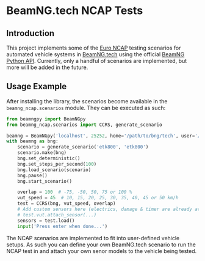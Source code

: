 # BeamNG.tech NCAP Tests

## Introduction

This project implements some of the [Euro NCAP][1] testing scenarios for
automated vehicle systems in [BeamNG.tech][2] using the official
[BeamNG Python API][3]. Currently, only a handful of scenarios are implemented,
but more will be added in the future.

[1]: https://www.euroncap.com/en
[2]: https://beamng.tech/
[3]: https://github.com/BeamNG/BeamNGpy

## Usage Example

After installing the library, the scenarios become available in
the `beamng_ncap.scenarios` module. They can be executed as such:

```python
from beamngpy import BeamNGpy
from beamng_ncap.scenarios import CCRS, generate_scenario

beamng = BeamNGpy('localhost', 25252, home='/path/to/bng/tech', user='/path/to/bng/tech/userfolder')
with beamng as bng:
    scenario = generate_scenario('etk800', 'etk800')
    scenario.make(bng)
    bng.set_deterministic()
    bng.set_steps_per_second(100)
    bng.load_scenario(scenario)
    bng.pause()
    bng.start_scenario()

    overlap = 100  # -75, -50, 50, 75 or 100 %
    vut_speed = 45  # 10, 15, 20, 25, 30, 35, 40, 45 or 50 km/h
    test = CCRS(bng, vut_speed, overlap)
    # Add custom sensors here (electrics, damage & timer are already attached)
    # test.vut.attach_sensor(...)
    sensors = test.load()
    input('Press enter when done...')
```

The NCAP scenarios are implemented to fit into user-defined vehicle setups. As
such you can define your own BeamNG.tech scenario to run the NCAP test in and
attach your own senor models to the vehicle being tested.
